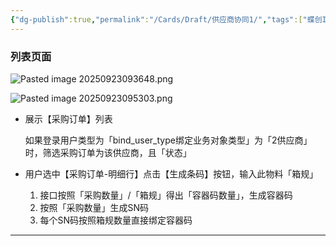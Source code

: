 ```yaml
---
{"dg-publish":true,"permalink":"/Cards/Draft/供应商协同1/","tags":["蝶创I-MES/MES/江淮毅昌"]}
---
```




### 列表页面

![Pasted image 20250923093648.png](/img/user/Extras/Attachments/Pasted%20image%2020250923093648.png)

![Pasted image 20250923095303.png](/img/user/Extras/Attachments/Pasted%20image%2020250923095303.png)
- 展示【采购订单】列表

	如果登录用户类型为「bind_user_type绑定业务对象类型」为「2供应商」时，筛选采购订单为该供应商，且「状态」

- 用户选中【采购订单-明细行】点击【生成条码】按钮，输入此物料「箱规」

	1. 接口按照「采购数量」/「箱规」得出「容器码数量」，生成容器码
	2. 按照「采购数量」生成SN码
	3. 每个SN码按照箱规数量直接绑定容器码





---

